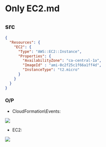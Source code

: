 # Only EC2.md

## src
````json
{
  "Resources": {
    "EC2": {
      "Type": "AWS::EC2::Instance",
      "Properties": {
        "AvailabilityZone": "ca-central-1a",
        "ImageId" : "ami-0c2f25c1f66a1ff4d",
        "InstanceType": "t2.micro"
      }
    }
  }
}
````

### O/P
* CloudFormation\Events:

[<img src="https://i.imgur.com/qoyWAl0.png">](https://i.imgur.com/qoyWAl0.png)

* EC2: 

[<img src="https://i.imgur.com/fJzcb3q.png">](https://i.imgur.com/fJzcb3q.png)
